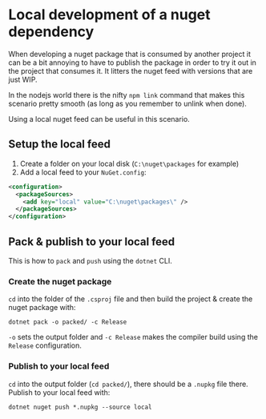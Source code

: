 # Local development of a nuget dependency

When developing a nuget package that is consumed by another project it can be a bit annoying to have to publish the package in order to try it out in the project that consumes it. It litters the nuget feed with versions that are just WIP.

In the nodejs world there is the nifty `npm link` command that makes this scenario pretty smooth (as long as you remember to unlink when done).

Using a local nuget feed can be useful in this scenario.

## Setup the local feed

1. Create a folder on your local disk (`C:\nuget\packages` for example)
2. Add a local feed to your `NuGet.config`:

```xml
<configuration>
  <packageSources>
    <add key="local" value="C:\nuget\packages\" />
  </packageSources>
</configuration>
```

## Pack & publish to your local feed

This is how to `pack` and `push` using the `dotnet` CLI.

### Create the nuget package

`cd` into the folder of the `.csproj` file and then build the project & create the nuget package with:

```
dotnet pack -o packed/ -c Release
```

`-o` sets the output folder and `-c Release` makes the compiler build using the `Release` configuration.

### Publish to your local feed

`cd` into the output folder (`cd packed/`), there should be a `.nupkg` file there. Publish to your local feed with:

```
dotnet nuget push *.nupkg --source local
```
